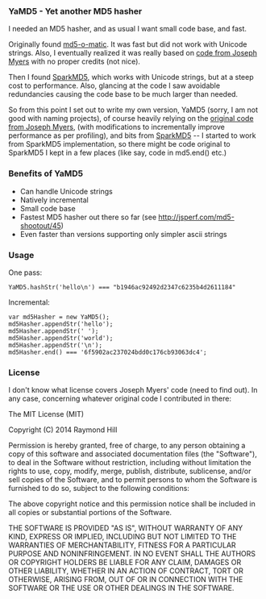 ### YaMD5 - Yet another MD5 hasher

I needed an MD5 hasher, and as usual I want small code base, and fast.

Originally found [md5-o-matic](https://github.com/trentmillar/md5-o-matic).
It was fast but did not work with Unicode strings.
Also, I eventually realized it was really based on [code from
Joseph Myers](http://www.myersdaily.org/joseph/javascript/md5-text.html) with
no proper credits (not nice).

Then I found [SparkMD5](https://github.com/satazor/SparkMD5), which works
with Unicode strings, but at a steep cost to performance. Also, glancing at
the code I saw avoidable redundancies causing the code base to be much larger
than needed.

So from this point I set out to write my own version, YaMD5 (sorry, I am
not good with naming projects), of course heavily relying on the [original
code from Joseph Myers](http://www.myersdaily.org/joseph/javascript/md5-text.html),
(with modifications to incrementally improve performance as per profiling),
and bits from [SparkMD5](https://github.com/satazor/SparkMD5) -- I started to
work from SparkMD5 implementation, so there might be code original to
SparkMD5 I kept in a few places (like say, code in md5.end() etc.)

### Benefits of YaMD5

- Can handle Unicode strings
- Natively incremental
- Small code base
- Fastest MD5 hasher out there so far (see <http://jsperf.com/md5-shootout/45>)
- Even faster than versions supporting only simpler ascii strings

### Usage

One pass:

    YaMD5.hashStr('hello\n') === "b1946ac92492d2347c6235b4d2611184"

Incremental:

    var md5Hasher = new YaMD5();
    md5Hasher.appendStr('hello');
    md5Hasher.appendStr(' ');
    md5Hasher.appendStr('world');
    md5Hasher.appendStr('\n');
    md5Hasher.end() === '6f5902ac237024bdd0c176cb93063dc4';

### License

I don't know what license covers Joseph Myers' code (need
to find out). In any case, concerning whatever original code I contributed in
there:

The MIT License (MIT)

Copyright (C) 2014 Raymond Hill

Permission is hereby granted, free of charge, to any person obtaining a copy
of this software and associated documentation files (the "Software"), to deal
in the Software without restriction, including without limitation the rights
to use, copy, modify, merge, publish, distribute, sublicense, and/or sell
copies of the Software, and to permit persons to whom the Software is
furnished to do so, subject to the following conditions:

The above copyright notice and this permission notice shall be included in
all copies or substantial portions of the Software.

THE SOFTWARE IS PROVIDED "AS IS", WITHOUT WARRANTY OF ANY KIND, EXPRESS OR
IMPLIED, INCLUDING BUT NOT LIMITED TO THE WARRANTIES OF MERCHANTABILITY,
FITNESS FOR A PARTICULAR PURPOSE AND NONINFRINGEMENT. IN NO EVENT SHALL THE
AUTHORS OR COPYRIGHT HOLDERS BE LIABLE FOR ANY CLAIM, DAMAGES OR OTHER
LIABILITY, WHETHER IN AN ACTION OF CONTRACT, TORT OR OTHERWISE, ARISING FROM,
OUT OF OR IN CONNECTION WITH THE SOFTWARE OR THE USE OR OTHER DEALINGS IN
THE SOFTWARE.
